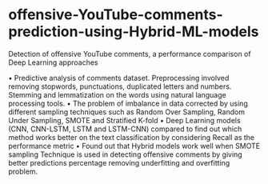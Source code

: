 # offensive-YouTube-comments-prediction-using-Hybrid-ML-models
Detection of offensive YouTube comments, a performance comparison of Deep Learning approaches

•	Predictive analysis of comments dataset. Preprocessing involved removing stopwords, punctuations, duplicated letters and numbers. 
Stemming and lemmatization on the words using natural language processing tools.
•	The problem of imbalance in data corrected by using different sampling techniques such as Random Over Sampling, Random Under Sampling, SMOTE and Stratified K-fold
•	Deep Learning models (CNN, CNN-LSTM, LSTM and LSTM-CNN) compared to find out which method works better on the text classification by considering Recall as the performance metric
•	Found out that Hybrid models work well when SMOTE sampling Technique is used in detecting offensive comments by giving better predictions percentage 
removing underfitting and overfitting problem.
